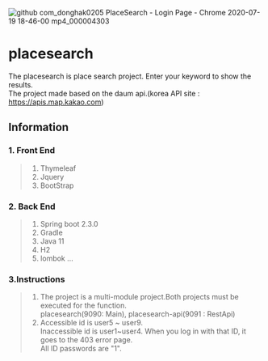 ![github com_donghak0205 PlaceSearch - Login Page - Chrome 2020-07-19 18-46-00 mp4_000004303](https://user-images.githubusercontent.com/58127426/87872090-c0129a00-c9f0-11ea-861f-39b6445d4d7e.gif)

# placesearch
The placesearch is place search project. Enter your keyword to show the results.  
The project made based on the daum api.(korea API site : https://apis.map.kakao.com)

## Information
### 1. Front End
 > 1. Thymeleaf
 > 2. Jquery
 > 3. BootStrap

### 2. Back End
> 1. Spring boot 2.3.0
> 2. Gradle
> 3. Java 11
> 4. H2
> 5. lombok
...

### 3.Instructions
> 1. The project is a multi-module project.Both projects must be executed for the function.  
     placesearch(9090: Main), placesearch-api(9091 : RestApi)  
> 2. Accessible id is user5 ~ user9.     
     Inaccessible id is user1~user4. When you log in with that ID, it goes to the 403 error page.  
     All ID passwords are "1".

